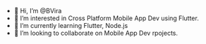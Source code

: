 - 👋 Hi, I’m @BVira
- 👀 I’m interested in Cross Platform Mobile App Dev using Flutter.
- 🌱 I’m currently learning Flutter, Node.js
- 💞️ I’m looking to collaborate on Mobile App Dev rpojects.
